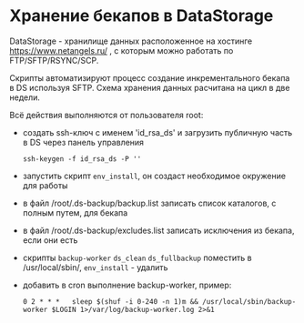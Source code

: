 # Хранение бекапов в DataStorage

DataStorage - хранилище данных расположенное на хостинге https://www.netangels.ru/ , с которым можно работать по FTP/SFTP/RSYNC/SCP. 

Скрипты автоматизируют процесс создание инкрементального бекапа в DS используя SFTP. 
Схема хранения данных расчитана на цикл в две недели.   


Всё действия выполняются от пользователя root:

  - создать ssh-ключ с именем 'id_rsa_ds' и загрузить публичную часть в DS через панель управления
        
        ssh-keygen -f id_rsa_ds -P ''

  - запустить скрипт `env_install`, он создаст необходимое окружение для работы
  - в файл /root/.ds-backup/backup.list записать список каталогов, с полным путем, для бекапа
  - в файл /root/.ds-backup/excludes.list записать исключения из бекапа, если они есть
  - скрипты `backup-worker` `ds_clean` `ds_fullbackup` поместить в /usr/local/sbin/, `env_install` - удалить
  - добавить в cron выполнение backup-worker, пример:

        0 2 * * *   sleep $(shuf -i 0-240 -n 1)m && /usr/local/sbin/backup-worker $LOGIN 1>/var/log/backup-worker.log 2>&1

